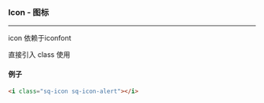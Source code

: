 ### Icon - 图标

---

icon 依赖于iconfont

直接引入 class 使用

#### 例子
```html
<i class="sq-icon sq-icon-alert"></i>
```